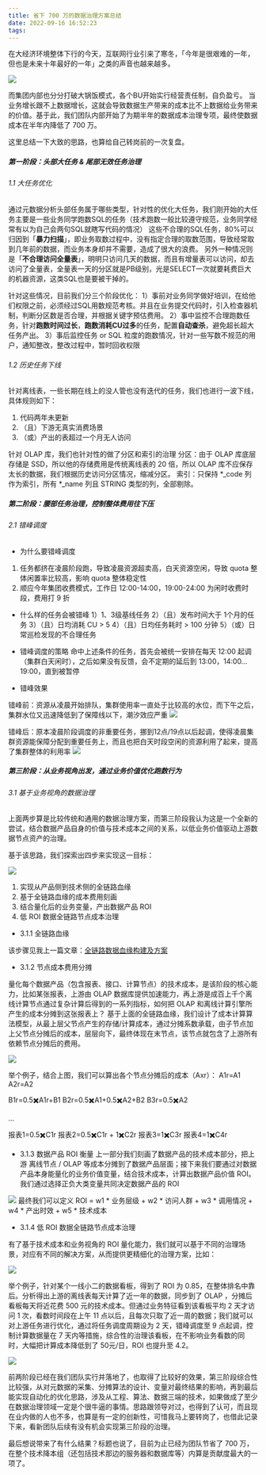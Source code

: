 ```yaml
---
title: 省下 700 万的数据治理方案总结
date: 2022-09-16 16:52:23
tags:
---
```


在大经济环境整体下行的今天，互联网行业引来了寒冬，「今年是很艰难的一年，但也是未来十年最好的一年」之类的声音也越来越多。

![](https://timeline229-image.oss-cn-hangzhou.aliyuncs.com/data-govern-summary/8BBBD02F-32F6-4D40-8753-A24D29181817.png)

而集团内部也分分打破大锅饭模式，各个BU开始实行经营责任制，自负盈亏。
当业务增长跟不上数据增长，这就会导致数据生产带来的成本比不上数据给业务带来的价值。基于此，我们团队内部开始了为期半年的数据成本治理专项，最终使数据成本在半年内降低了 700 万。

<!--more-->

这里总结一下大致的思路，也算给自己转岗前的一次复盘。

##### 第一阶段：头部大任务 & 尾部无效任务治理
###### 1.1 大任务优化
通过元数据分析头部任务属于哪些类型，针对性的优化大任务，我们刚开始的大任务主要是一些业务同学跑数SQL的任务（技术跑数一般比较遵守规范，业务同学经常有以为自己会两句SQL就瞎写代码的情况）
这些不合理的SQL任务，80%可以归因到「**暴力扫描**」，即业务取数过程中，没有指定合理的取数范围，导致经常取到几年前的数据，而业务本身却并不需要，造成了很大的浪费。
另外一种情况则是「**不合理访问全量表**」，明明只访问几天的数据，而且有增量表可以访问，却去访问了全量表，全量表一天的分区就是PB级别，光是SELECT一次就要耗费巨大的机器资源，这类SQL也是要被干掉的。

针对这些情况，目前我们分三个阶段优化：
1）事前对业务同学做好培训，在给他们权限之前，必须经过SQL用数规范考核。并且在业务提交代码时，引入检查器机制，判断分区数是否合理，并根据关键字预估费用。
2）事中监控不合理跑数任务，针对**跑数时间过长**，**跑数消耗CU过多**的任务，配置**自动查杀**，避免超长超大任务产出。
3）事后监控任务 or SQL 粒度的跑数情况，针对一些写数不规范的用户，通知整改，整改过程中，暂时回收权限

###### 1.2 历史任务下线
针对离线表，一些长期在线上的没人管也没有迭代的任务，我们也进行一波下线，具体规则如下：
1. 代码两年未更新
2. （且）下游无真实消费场景
3. （或）产出的表超过一个月无人访问

针对 OLAP 库，我们也针对性的做了分区和索引的治理
分区：由于 OLAP 库底层存储是 SSD，所以他的存储费用是传统离线表的 20 倍，所以 OLAP 库不应保存太长的数据，我们根据历史访问分区情况，缩减分区。
索引：只保持 *_code 列作为索引，所有 *_name 列且 STRING 类型的列，全部剔除。

##### 第二阶段：腰部任务治理，控制整体费用往下压
###### 2.1 错峰调度
- 为什么要错峰调度
1. 任务都挤在凌晨阶段跑，导致凌晨资源超卖高，白天资源空闲，导致 quota 整体闲置率比较高，影响 quota 整体稳定性
2. 顺应今年集团收费模式，工作日 12:00-14:00，19:00-24:00 为闲时收费时段，费用打 9 折

- 什么样的任务会被错峰
1）1、3级基线任务
2）（且）发布时间大于 1个月的任务 
3）（且）日均消耗 CU > 5
4）（且）日均任务耗时 > 100 分钟
5）（或）日常巡检发现的不合理任务

- 错峰调度的策略
命中上述条件的任务，首先会被统一安排在每天 12:00 起调（集群白天闲时），之后如果没有反馈，会不定期的延后到 13:00，14:00... 19:00，直到被暂停

- 错峰效果

错峰前：资源从凌晨开始排队，集群使用率一直处于比较高的水位，而下午之后，集群水位又迅速降低到了保障线以下，潮汐效应严重
![](https://timeline229-image.oss-cn-hangzhou.aliyuncs.com/data-govern-summary/16633167230368.jpg)

错峰后：原本凌晨阶段调度的非重要任务，挪到12点/19点以后起调，使得凌晨集群资源能保障分配到重要任务上，而且也把白天时段空闲的资源利用了起来，提高了集群整体的利用率
![](https://timeline229-image.oss-cn-hangzhou.aliyuncs.com/data-govern-summary/16633168214979.jpg)

##### 第三阶段：从业务视角出发，通过业务价值优化跑数行为
###### 3.1 基于业务视角的数据治理
上面两步算是比较传统和通用的数据治理方案，而第三阶段我认为这是一个全新的尝试，结合数据产品自身的价值与技术成本之间的关系，以低业务价值驱动上游数据节点资产的治理。

基于该思路，我们探索出四步来实现这一目标：

![](https://timeline229-image.oss-cn-hangzhou.aliyuncs.com/data-govern-summary/16633172972044.jpg)

1. 实现从产品侧到技术侧的全链路血缘
2. 基于全链路血缘的成本费用刻画
3. 结合量化后的业务变量，产出数据产品 ROI 
4. 低 ROI 数据全链路节点成本治理

- 3.1.1 全链路血缘

该步骤见我上一篇文章：[全链路数据血缘构建及方案](https://blog.timeline229.com/govern-blood-data-diagram/)

- 3.1.2 节点成本费用分摊

量化每个数据产品（包含报表、接口、计算节点）的技术成本，是该阶段的核心能力，比如某张报表，上游由 OLAP 数据库提供加速能力，再上游是成百上千个离线计算节点通过复杂计算后得到的一系列指标，如何把 OLAP 和离线计算引擎所产生的成本分摊到这张报表上？
基于上面的全链路血缘，我们设计了成本计算算法模型，从最上层父节点产生的存储/计算成本，通过分摊系数承载，由子节点加上父节点分摊后的成本，层层向下，最终体现在末节点，该节点就包含了上游所有依赖节点分摊后的费用。

![](https://timeline229-image.oss-cn-hangzhou.aliyuncs.com/data-govern-summary/16633176113061.jpg)

举个例子，结合上图，我们可以算出各个节点分摊后的成本（Axr）：
A1r=A1
A2r=A2

B1r=0.5✖️A1r+B1
B2r=0.5✖️A1+0.5✖️A2+B2
B3r=0.5✖️A2

...

报表1=0.5✖️C1r
报表2=0.5✖️C1r + 1✖️C2r
报表3=1✖️C3r
报表4=1✖️C4r

- 3.1.3 数据产品 ROI 衡量
上一部分我们刻画了数据产品的技术成本部分，把上游 离线节点 / OLAP 等成本分摊到了数据产品层面；接下来我们要通过对数据产品本身能量化的业务价值变量，结合技术成本，计算出数据产品价值 ROI。
我们通过选择正负大类变量共同决定数据产品的 ROI

![](https://timeline229-image.oss-cn-hangzhou.aliyuncs.com/data-govern-summary/16633181677348.jpg)
最终我们可以定义 ROI =  w1 * 业务层级 + w2 * 访问人群 + w3 * 调用情况 + w4 * 产出时效 + w5 * 技术成本

- 3.1.4 低 ROI 数据全链路节点成本治理

有了基于技术成本和业务视角的 ROI 量化能力，我们就可以基于不同的治理场景，对应有不同的解决方案，从而提供更精细化的治理方案，比如：

![](https://timeline229-image.oss-cn-hangzhou.aliyuncs.com/data-govern-summary/16633182374067.jpg)

举个例子，针对某个一线小二的数据看板，得到了 ROI 为 0.85，在整体排名中靠后。分析得出上游的离线表每天计算了近一年的数据，同步到了 OLAP ，分摊后看板每天将近花费 500 元的技术成本。但通过业务特征看到该看板平均 2 天才访问 1 次，看数时间段在上午 11 点以后，且每次只取了近一周的数据；我们就可以对上游任务进行优化，通过将任务调度周期设为 2 天，错峰调度至 9 点起调，控制计算数据量在 7 天内等措施，综合性的治理该看板，在不影响业务看数的同时，大幅把计算成本降低到了 50元/日，ROI 也提升至 4.2。

![](https://timeline229-image.oss-cn-hangzhou.aliyuncs.com/data-govern-summary/16633182673265.jpg)

前两阶段已经在我们团队实行并落地了，也取得了比较好的效果，第三阶段综合性比较强，从对元数据的采集、分摊算法的设计、变量对最终结果的影响，再到最后能实现自动化的优化思路，涉及从工程、算法、数据三端的技术，如果做成了至少在数据治理领域一定是个很牛逼的事情。思路跟领导对过，也得到了认可，而且现在业内做的人也不多，也算是有一定的创新性，可惜我马上要转岗了，也借此记录下来，看新团队后续有没有机会实现第三阶段的治理。

最后想说带来了有什么结果？标题也说了，目前为止已经为团队节省了 700 万，在整个技术降本组（还包括技术那边的服务器和数据库等）内算是贡献度最大的一项了。